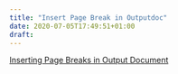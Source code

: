 ```yaml
---
title: "Insert Page Break in Outputdoc"
date: 2020-07-05T17:49:51+01:00
draft: 
---
```


[Inserting Page Breaks in Output Document](https://wiki.processmaker.com/index.php/Output_Documents#Inserting_Page_Breaks)
